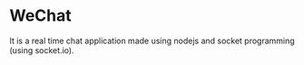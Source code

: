 # WeChat
It is a real time chat application made using nodejs and socket programming (using socket.io).
